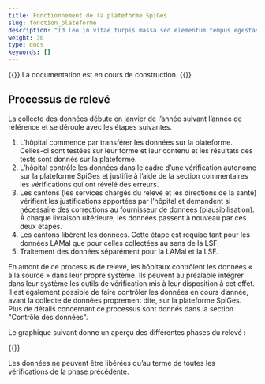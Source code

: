 ```yaml
---
title: Fonctionnement de la plateforme SpiGes
slug: fonction_plateforme
description: "Id leo in vitae turpis massa sed elementum tempus egestas."
weight: 30
type: docs
keywords: []
---
```

{{<alert color="info">}}
La documentation est en cours de construction.
{{</alert>}}

## Processus de relevé

La collecte des données débute en janvier de l’année suivant l’année de référence et se déroule avec les étapes suivantes. 

1. L’hôpital commence par transférer les données sur la plateforme. Celles-ci sont testées sur leur forme et leur contenu et les résultats des tests sont donnés sur la plateforme. 
2. L’hôpital contrôle les données dans le cadre d’une vérification autonome sur la plateforme SpiGes et justifie à l’aide de la section commentaires les vérifications qui ont révélé des erreurs. 
3. Les cantons (les services chargés du relevé et les directions de la santé) vérifient les justifications apportées par l’hôpital et demandent si nécessaire des corrections au fournisseur de données (plausibilisation). À chaque livraison ultérieure, les données passent à nouveau par ces deux étapes. 
4. Les cantons libèrent les données. Cette étape est requise tant pour les données LAMal que pour celles collectées au sens de la LSF. 
5. Traitement des données séparément pour la LAMal et la LSF.

En amont de ce processus de relevé, les hôpitaux contrôlent les données « à la source » dans leur propre système. Ils peuvent au préalable intégrer dans leur système les outils de vérification mis à leur disposition à cet effet. Il est également possible de faire contrôler les données en cours d’année, avant la collecte de données proprement dite, sur la plateforme SpiGes. Plus de détails concernant ce processus sont donnés dans la section "Contrôle des données".

Le graphique suivant donne un aperçu des différentes phases du relevé :

{{<insertImage image="phase_releve.jpg" class="bord img_full centre">}}

Les données ne peuvent être libérées qu’au terme de toutes les vérifications de la phase précédente.
